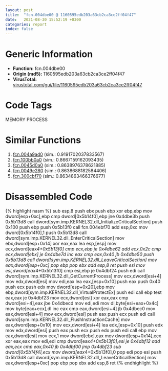 ```yaml
---
layout: post
title:  "fcn.004dbe00 @ 1160595edb203a63cb2ca3ce2ff04f47"
date:   2021-08-30 15:52:19 +0300
categories: report
index: false
---
```


# Generic Information
- **Function:** fcn.004dbe00
- **Origin (md5):** 1160595edb203a63cb2ca3ce2ff04f47
- **VirusTotal:** [virustotal.com/gui/file/1160595edb203a63cb2ca3ce2ff04f47][virustotal_ref]

# Code Tags
<span class="tag" id="MEMORY">MEMORY</span>
<span class="tag" id="PROCESS">PROCESS</span>


# Similar Functions

1. [fcn.004a9ad0][similar_1_ref] (sim.: 0.9191702037833567)
2. [fcn.100bb0a0][similar_2_ref] (sim.: 0.8667159162093435)
3. [fcn.0045d0a0][similar_3_ref] (sim.: 0.8638976378621885)
4. [fcn.0049e280][similar_4_ref] (sim.: 0.8638688182584406)
5. [fcn.300cbf70][similar_5_ref] (sim.: 0.8634863466376677)


# Disassembled Code

{% highlight nasm %}
sub esp,8
push ebx
push ebp
xor ebp,ebp
mov dword[esp+0xc],ebp
cmp dword[0x5b14f0],ebp
jne 0x4dbe3b
push 0x5b13d8
call dword[sym.imp.KERNEL32.dll_InitializeCriticalSection]
push 0x100
push ebp
push 0x5b13f0
call fcn.004ebf70
add esp,0xc
mov dword[0x5b14f0],1
push 0x5b13d8
call dword[sym.imp.KERNEL32.dll_EnterCriticalSection]
mov ebx,dword[esp+0x14]
xor eax,eax
lea esp,[esp]
mov ecx,dword[eax*4+0x5b13f0]
cmp ecx,ebp
je 0x4dbe62
add ecx,0x2c
cmp ecx,dword[ebx]
je 0x4dbe7d
inc eax
cmp eax,0x40
jb 0x4dbe50
push 0x5b13d8
call dword[sym.imp.KERNEL32.dll_LeaveCriticalSection]
mov eax,dword[esp+0xc]
pop ebp
pop ebx
add esp,8
ret 
push esi
mov esi,dword[eax*4+0x5b13f0]
cmp esi,ebp
je 0x4dbf24
push edi
call dword[sym.imp.KERNEL32.dll_GetCurrentProcess]
mov ecx,dword[esi+4]
mov edx,dword[esi]
mov edi,eax
lea eax,[esp+0x10]
push eax
push 0x40
push ecx
push edx
mov dword[esp+0x20],ebp
mov ebp,dword[sym.imp.KERNEL32.dll_VirtualProtectEx]
push edi
call ebp
test eax,eax
je 0x4dbf23
mov ecx,dword[esi]
xor eax,eax
cmp dword[esi+4],eax
jbe 0x4dbecd
mov edi,edi
mov dl,byte[esi+eax+0x4c]
mov byte[eax+ecx],dl
inc eax
cmp eax,dword[esi+4]
jb 0x4dbec0
mov eax,dword[esi+4]
mov ecx,dword[esi]
push eax
push ecx
push edi
call dword[sym.imp.KERNEL32.dll_FlushInstructionCache]
mov eax,dword[esp+0x10]
mov ecx,dword[esi+4]
lea edx,[esp+0x10]
push edx
mov edx,dword[esi]
push eax
push ecx
push edx
push edi
call ebp
mov eax,dword[esi]
mov ecx,1
mov dword[ebx],eax
mov dword[esp+0x14],ecx
xor eax,eax
mov edi,edi
cmp dword[eax*4+0x5b13f0],esi
je 0x4dbf12
add eax,ecx
cmp eax,0x40
jb 0x4dbf00
jmp 0x4dbf23
sub dword[0x5b14f4],ecx
mov dword[eax*4+0x5b13f0],0
pop edi
pop esi
push 0x5b13d8
call dword[sym.imp.KERNEL32.dll_LeaveCriticalSection]
mov eax,dword[esp+0xc]
pop ebp
pop ebx
add esp,8
ret 
{% endhighlight %}


[similar_1_ref]: /report/fcn.004a9ad0@be7fba7cc724acf4ae2900d99e0fc9c3
[similar_2_ref]: /report/fcn.100bb0a0@89dc67d2f980e8488f97b1bf8cb24258
[similar_3_ref]: /report/fcn.0045d0a0@418e0921f3a9bd4f5bc0dcc59623b5a1
[similar_4_ref]: /report/fcn.0049e280@3e981d1767f44f5fe2446a49ffe52f4e
[similar_5_ref]: /report/fcn.300cbf70@0a3653d3e8fb1320d70b4e1441359302
[virustotal_ref]: https://www.virustotal.com/gui/file/1160595edb203a63cb2ca3ce2ff04f47